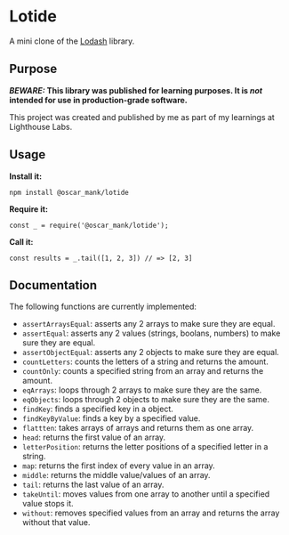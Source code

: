 # Lotide

A mini clone of the [Lodash](https://lodash.com) library.

## Purpose

**_BEWARE:_ This library was published for learning purposes. It is _not_ intended for use in production-grade software.**

This project was created and published by me as part of my learnings at Lighthouse Labs.

## Usage

**Install it:**

`npm install @oscar_mank/lotide`

**Require it:**

`const _ = require('@oscar_mank/lotide');`

**Call it:**

`const results = _.tail([1, 2, 3]) // => [2, 3]`

## Documentation

The following functions are currently implemented:

- `assertArraysEqual`: asserts any 2 arrays to make sure they are equal.
- `assertEqual`: asserts any 2 values (strings, boolans, numbers) to make sure they are equal.
- `assertObjectEqual`: asserts any 2 objects to make sure they are equal.
- `countLetters`: counts the letters of a string and returns the amount.
- `countOnly`: counts a specified string from an array and returns the amount.
- `eqArrays`: loops through 2 arrays to make sure they are the same.
- `eqObjects`: loops through 2 objects to make sure they are the same.
- `findKey`: finds a specified key in a object.
- `findKeyByValue`: finds a key by a specified value.
- `flattten`: takes arrays of arrays and returns them as one array.
- `head`: returns the first value of an array.
- `letterPosition`: returns the letter positions of a specified letter in a string.
- `map`: returns the first index of every value in an array.
- `middle`: returns the middle value/values of an array.
- `tail`: returns the last value of an array.
- `takeUntil`: moves values from one array to another until a specified value stops it.
- `without`: removes specified values from an array and returns the array without that value.
